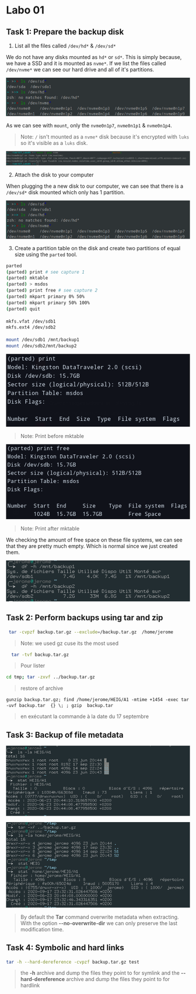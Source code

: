 # Labo 01

## Task 1: Prepare the backup disk

1. List all the files called `/dev/hd*` & `/dev/sd*`

We do not have any disks mounted as `hd*` or `sd*`. This is simply because, we have a SSD and it is mounted as `nvme*`. If we list the files called `/dev/nvme*` we can see our hard drive and all of it's partitions.

![](./img/withUsb.png)

As we can see with `mount`, only the `nvme0n1p7`, `nvme0n1p1` & `nvme0n1p4`.

> Note: `/` isn't mounted as a `nvme*` disk because it's encrypted with `luks` so it's visible as a `luks` disk.

![](img/mount.png)

2. Attach the disk to your computer

When plugging the a new disk to our computer, we can see that there is a `/dev/sd*` disk mounted which only has 1 partition.

![](img/withUsb.png)

3. Create a partition table on the disk and create two partitions of equal size using the `parted` tool.

```sh
parted 
(parted) print # see capture 1
(parted) mktable
(parted) > msdos
(parted) print free # see capture 2
(parted) mkpart primary 0% 50%
(parted) mkpart primary 50% 100%
(parted) quit

mkfs.vfat /dev/sdb1
mkfs.ext4 /dev/sdb2

mount /dev/sdb1 /mnt/backup1
mount /dev/sdb2/mnt/backup2
```

![](img/parted_print_1.png)

> Note: Print before mktable

![](img/parted_print_2.png)

> Note: Print after mktable

We checking the amount of free space on these file systems, we can see that they are pretty much empty. Which is normal since we just created them.

![](./img/df.png)

## Task 2: Perform backups using tar and zip

```sh
 tar -cvpzf backup.tar.gz --exclude=/backup.tar.gz  /home/jerome
```

> Note: we used gz cuse its the most used

```sh
  tar -tvf backup.tar.gz
```

> Pour lister

```sh
cd tmp; tar -zxvf ../backup.tar.gz 
```

> restore of archive 

```
gunzip backup.tar.gz; find /home/jerome/HEIG/A1 -mtime +1454 -exec tar -uvf backup.tar  {} \; ; gzip  backup.tar
```

> en exécutant la commande à la date du 17 septembre

## Task 3: Backup of file metadata

![](./img/beforetar.png)

![](./img/aftertar.png)

> By default the **Tar** command overwrite metadata when extracting. With the option **--no-overwrite-dir** we can only preserve the last modification time. 

## Task 4: Symbolic and hard links

```sh
tar -h --hard-dereference -cvpzf backup.tar.gz test
```

> the **-h** archive and dump the files they point to for symlink and the **--hard-dereference** archive and dump the files they point to for hardlink 